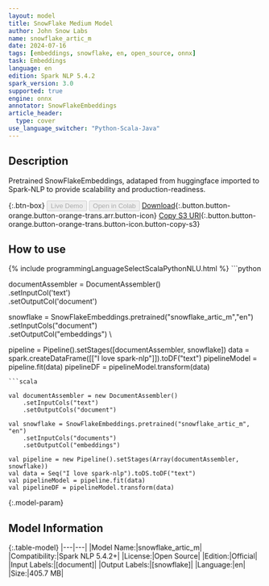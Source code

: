 ```yaml
---
layout: model
title: SnowFlake Medium Model
author: John Snow Labs
name: snowflake_artic_m
date: 2024-07-16
tags: [embeddings, snowflake, en, open_source, onnx]
task: Embeddings
language: en
edition: Spark NLP 5.4.2
spark_version: 3.0
supported: true
engine: onnx
annotator: SnowFlakeEmbeddings
article_header:
  type: cover
use_language_switcher: "Python-Scala-Java"
---
```


## Description

Pretrained SnowFlakeEmbeddings, adataped from huggingface imported to Spark-NLP to provide scalability and production-readiness.

{:.btn-box}
<button class="button button-orange" disabled>Live Demo</button>
<button class="button button-orange" disabled>Open in Colab</button>
[Download](https://s3.amazonaws.com/auxdata.johnsnowlabs.com/public/models/snowflake_artic_m_en_5.4.2_3.0_1721136236413.zip){:.button.button-orange.button-orange-trans.arr.button-icon}
[Copy S3 URI](s3://auxdata.johnsnowlabs.com/public/models/snowflake_artic_m_en_5.4.2_3.0_1721136236413.zip){:.button.button-orange.button-orange-trans.button-icon.button-copy-s3}

## How to use



<div class="tabs-box" markdown="1">
{% include programmingLanguageSelectScalaPythonNLU.html %}
```python

documentAssembler = DocumentAssembler() \
    .setInputCol('text') \
    .setOutputCol('document')

snowflake = SnowFlakeEmbeddings.pretrained("snowflake_artic_m","en") \
    .setInputCols("document") \
    .setOutputCol("embeddings") \

pipeline = Pipeline().setStages([documentAssembler, snowflake])
data = spark.createDataFrame([["I love spark-nlp"]]).toDF("text")
pipelineModel = pipeline.fit(data)
pipelineDF = pipelineModel.transform(data)

```
```scala

val documentAssembler = new DocumentAssembler()
    .setInputCols("text")
    .setOutputCols("document")

val snowflake = SnowFlakeEmbeddings.pretrained("snowflake_artic_m", "en")
    .setInputCols("documents")
    .setOutputCol("embeddings")

val pipeline = new Pipeline().setStages(Array(documentAssembler, snowflake))
val data = Seq("I love spark-nlp").toDS.toDF("text")
val pipelineModel = pipeline.fit(data)
val pipelineDF = pipelineModel.transform(data)

```
</div>

{:.model-param}
## Model Information

{:.table-model}
|---|---|
|Model Name:|snowflake_artic_m|
|Compatibility:|Spark NLP 5.4.2+|
|License:|Open Source|
|Edition:|Official|
|Input Labels:|[document]|
|Output Labels:|[snowflake]|
|Language:|en|
|Size:|405.7 MB|